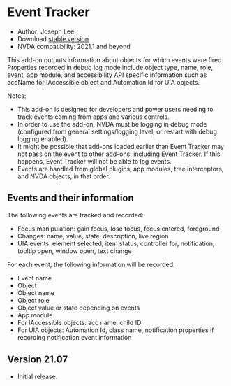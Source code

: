 # Event Tracker

* Author: Joseph Lee
* Download [stable version][1]
* NVDA compatibility: 2021.1 and beyond

This add-on outputs information about objects for which events were fired. Properties recorded in debug log mode include object type, name, role, event, app module, and accessibility API specific information such as accName for IAccessible object and Automation Id for UIA objects.

Notes:

* This add-on is designed for developers and power users needing to track events coming from apps and various controls.
* In order to use the add-on, NVDA must be logging in debug mode (configured from general settings/logging level, or restart with debug logging enabled).
* It might be possible that add-ons loaded earlier than Event Tracker may not pass on the event to other add-ons, including Event Tracker. If this happens, Event Tracker will not be able to log events.
* Events are handled from global plugins, app modules, tree interceptors, and NVDA objects, in that order.

## Events and their information

The following events are tracked and recorded:

* Focus manipulation: gain focus, lose focus, focus entered, foreground
* Changes: name, value, state, description, live region
* UIA events: element selected, item status, controller for, notification, tooltip open, window open, text change

For each event, the following information will be recorded:

* Event name
* Object
* Object name
* Object role
* Object value or state depending on events
* App module
* For IAccessible objects: acc name, child ID
* For UIA objects: Automation Id, class name, notification properties if recording notification event information

## Version 21.07

* Initial release.

[1]: https://addons.nvda-project.org/files/get.php?file=evttracker
